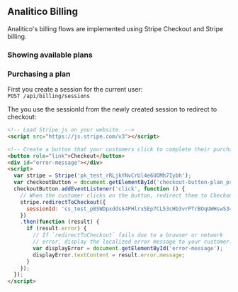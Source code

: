 
## Analitico Billing

Analitico's billing flows are implemented using Stripe Checkout and Stripe billing.

### Showing available plans



### Purchasing a plan

First you create a session for the current user:  
`POST /api/billing/sessions`

The you use the sessionId from the newly created session to redirect to checkout:  
```html
<!-- Load Stripe.js on your website. -->
<script src="https://js.stripe.com/v3"></script>

<!-- Create a button that your customers click to complete their purchase. Customize the styling to suit your branding. -->
<button role="link">Checkout</button>
<div id="error-message"></div>
<script>
  var stripe = Stripe('pk_test_rRLjkYNvCrUl4e6UOMh7Iybh');
  var checkoutButton = document.getElementById('checkout-button-plan_premium_usd');
  checkoutButton.addEventListener('click', function () {
    // When the customer clicks on the button, redirect them to Checkout.
    stripe.redirectToCheckout({
      sessionId: 'cs_test_p8SWDpxdds64PHlrxSEp7CL53cHb3vrPTrBOqUWHswS34yAdg682lsjk',
    })
    .then(function (result) {
      if (result.error) {
        // If `redirectToCheckout` fails due to a browser or network
        // error, display the localized error message to your customer.
        var displayError = document.getElementById('error-message');
        displayError.textContent = result.error.message;
      }
    });
  });
</script>
```
